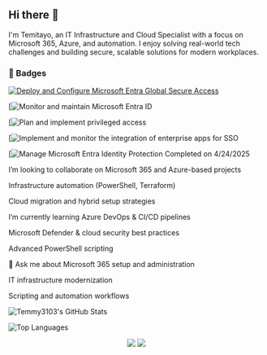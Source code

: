 ## Hi there 👋

I'm Temitayo, an IT Infrastructure and Cloud Specialist with a focus on Microsoft 365, Azure, and automation. I enjoy solving real-world tech challenges and building secure, scalable solutions for modern workplaces.

### 🏅 Badges

[![Deploy and Configure Microsoft Entra Global Secure Access](https://images.credly.com/size/110x110/images/abcdef123456/microsoft-certified-azure-fundamentals.png)](https://learn.microsoft.com/api/achievements/share/en-us/Adeosuntemitayo-4149/3AYAFACH?sharingId=5563B876E96296FC)

[![Monitor and maintain Microsoft Entra ID](https://learn.microsoft.com/api/achievements/share/en-us/Adeosuntemitayo-4149/BCG3XSQD?sharingId=5563B876E96296FC)

[![Plan and implement privileged access](https://learn.microsoft.com/api/achievements/share/en-us/Adeosuntemitayo-4149/YEMKSFAR?sharingId=5563B876E96296FC)

[![Implement and monitor the integration of enterprise apps for SSO](https://learn.microsoft.com/api/achievements/share/en-us/Adeosuntemitayo-4149/2DKTZA6V?sharingId=5563B876E96296FC)

[![Manage Microsoft Entra Identity Protection
Completed on 
4/24/2025](https://learn.microsoft.com/api/achievements/share/en-us/Adeosuntemitayo-4149/XQVMH78Y?sharingId=5563B876E96296FC)

 I’m looking to collaborate on
Microsoft 365 and Azure-based projects

Infrastructure automation (PowerShell, Terraform)

Cloud migration and hybrid setup strategies

 I’m currently learning
Azure DevOps & CI/CD pipelines

Microsoft Defender & cloud security best practices

Advanced PowerShell scripting

🙋 Ask me about
Microsoft 365 setup and administration

IT infrastructure modernization

Scripting and automation workflows

![Temmy3103's GitHub Stats](https://github-readme-stats.vercel.app/api?username=Temmy3103&show_icons=true&theme=default)

![Top Languages](https://github-readme-stats.vercel.app/api/top-langs/?username=Temmy3103&layout=compact)

<p align="center">
  <img src="https://github-readme-stats.vercel.app/api?username=Temmy3103&show_icons=true&theme=default" />
  <img src="https://github-readme-stats.vercel.app/api/top-langs/?username=Temmy3103&layout=compact" />
</p>




